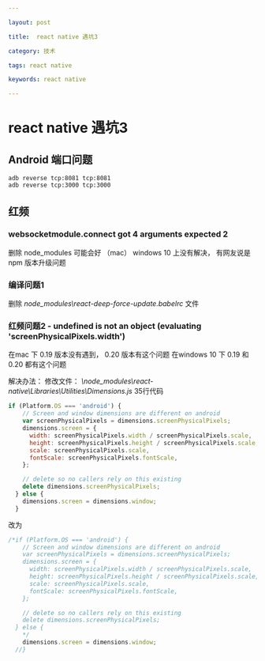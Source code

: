 ```yaml
---

layout: post

title:  react native 遇坑3

category: 技术

tags: react native

keywords: react native

---
```




# react native 遇坑3



## Android 端口问题

```language
adb reverse tcp:8081 tcp:8081 
adb reverse tcp:3000 tcp:3000 
```

## 红频

### websocketmodule.connect got 4 arguments expected 2
删除 node_modules 可能会好 （mac）
windows 10 上没有解决， 有网友说是npm 版本升级问题

### 编译问题1
删除 *node_modules\react-deep-force-update\.babelrc* 文件

### 红频问题2 - undefined is not an object (evaluating 'screenPhysicalPixels.width')
在mac 下 0.19 版本没有遇到， 0.20 版本有这个问题
在windows 10 下 0.19 和 0.20 都有这个问题

解决办法：
修改文件： *\node_modules\react-native\Libraries\Utilities\Dimensions.js*
35行代码

```javascript
if (Platform.OS === 'android') {
    // Screen and window dimensions are different on android
    var screenPhysicalPixels = dimensions.screenPhysicalPixels;
    dimensions.screen = {
      width: screenPhysicalPixels.width / screenPhysicalPixels.scale,
      height: screenPhysicalPixels.height / screenPhysicalPixels.scale,
      scale: screenPhysicalPixels.scale,
      fontScale: screenPhysicalPixels.fontScale,
    };

    // delete so no callers rely on this existing
    delete dimensions.screenPhysicalPixels;
  } else {
	dimensions.screen = dimensions.window;
  }
```

改为

```javascript
/*if (Platform.OS === 'android') {
    // Screen and window dimensions are different on android
    var screenPhysicalPixels = dimensions.screenPhysicalPixels;
    dimensions.screen = {
      width: screenPhysicalPixels.width / screenPhysicalPixels.scale,
      height: screenPhysicalPixels.height / screenPhysicalPixels.scale,
      scale: screenPhysicalPixels.scale,
      fontScale: screenPhysicalPixels.fontScale,
    };

    // delete so no callers rely on this existing
    delete dimensions.screenPhysicalPixels;
  } else {
    */
	dimensions.screen = dimensions.window;
  //}
```